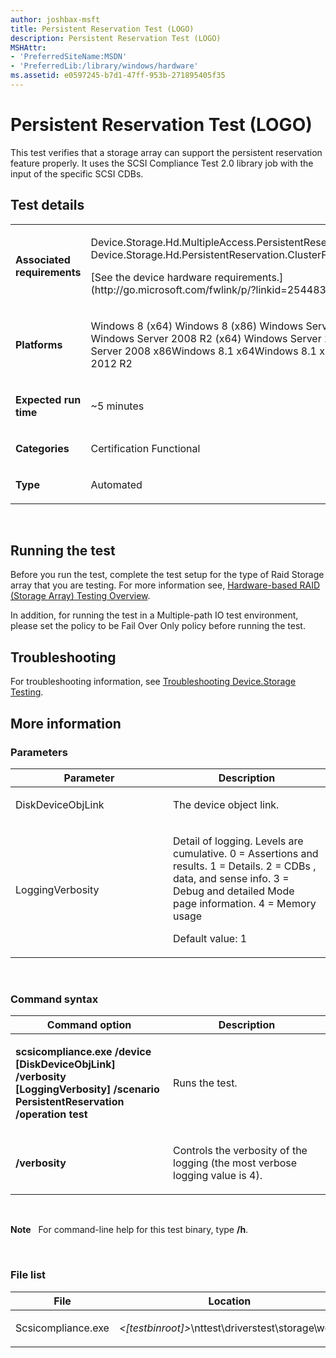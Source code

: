 ```yaml
---
author: joshbax-msft
title: Persistent Reservation Test (LOGO)
description: Persistent Reservation Test (LOGO)
MSHAttr:
- 'PreferredSiteName:MSDN'
- 'PreferredLib:/library/windows/hardware'
ms.assetid: e0597245-b7d1-47ff-953b-271895405f35
---
```


# Persistent Reservation Test (LOGO)


This test verifies that a storage array can support the persistent reservation feature properly. It uses the SCSI Compliance Test 2.0 library job with the input of the specific SCSI CDBs.

## Test details


<table>
<colgroup>
<col width="50%" />
<col width="50%" />
</colgroup>
<tbody>
<tr class="odd">
<td><p><strong>Associated requirements</strong></p></td>
<td><p>Device.Storage.Hd.MultipleAccess.PersistentReservation.BasicFunction Device.Storage.Hd.PersistentReservation.ClusterFailover</p>
<p>[See the device hardware requirements.](http://go.microsoft.com/fwlink/p/?linkid=254483)</p></td>
</tr>
<tr class="even">
<td><p><strong>Platforms</strong></p></td>
<td><p>Windows 8 (x64) Windows 8 (x86) Windows Server 2012 (x64) Windows Server 2008 R2 (x64) Windows Server 2008 x64 Windows Server 2008 x86Windows 8.1 x64Windows 8.1 x86Windows Server 2012 R2</p></td>
</tr>
<tr class="odd">
<td><p><strong>Expected run time</strong></p></td>
<td><p>~5 minutes</p></td>
</tr>
<tr class="even">
<td><p><strong>Categories</strong></p></td>
<td><p>Certification Functional</p></td>
</tr>
<tr class="odd">
<td><p><strong>Type</strong></p></td>
<td><p>Automated</p></td>
</tr>
</tbody>
</table>

 

## Running the test


Before you run the test, complete the test setup for the type of Raid Storage array that you are testing. For more information see, [Hardware-based RAID (Storage Array) Testing Overview](hardware-based-raid--storage-array--testing-overview.md).

In addition, for running the test in a Multiple-path IO test environment, please set the policy to be Fail Over Only policy before running the test.

## Troubleshooting


For troubleshooting information, see [Troubleshooting Device.Storage Testing](troubleshooting-devicestorage-testing.md).

## More information


### Parameters

<table>
<colgroup>
<col width="50%" />
<col width="50%" />
</colgroup>
<thead>
<tr class="header">
<th>Parameter</th>
<th>Description</th>
</tr>
</thead>
<tbody>
<tr class="odd">
<td><p>DiskDeviceObjLink</p></td>
<td><p>The device object link.</p></td>
</tr>
<tr class="even">
<td><p>LoggingVerbosity</p></td>
<td><p>Detail of logging. Levels are cumulative. 0 = Assertions and results. 1 = Details. 2 = CDBs , data, and sense info. 3 = Debug and detailed Mode page information. 4 = Memory usage</p>
<p>Default value: 1</p></td>
</tr>
</tbody>
</table>

 

### Command syntax

<table>
<colgroup>
<col width="50%" />
<col width="50%" />
</colgroup>
<thead>
<tr class="header">
<th>Command option</th>
<th>Description</th>
</tr>
</thead>
<tbody>
<tr class="odd">
<td><p><strong>scsicompliance.exe /device [DiskDeviceObjLink] /verbosity [LoggingVerbosity] /scenario PersistentReservation /operation test</strong></p></td>
<td><p>Runs the test.</p></td>
</tr>
<tr class="even">
<td><p><strong>/verbosity</strong></p></td>
<td><p>Controls the verbosity of the logging (the most verbose logging value is 4).</p></td>
</tr>
</tbody>
</table>

 

**Note**  
For command-line help for this test binary, type **/h**.

 

### File list

<table>
<colgroup>
<col width="50%" />
<col width="50%" />
</colgroup>
<thead>
<tr class="header">
<th>File</th>
<th>Location</th>
</tr>
</thead>
<tbody>
<tr class="odd">
<td><p>Scsicompliance.exe</p></td>
<td><p><em>&lt;[testbinroot]&gt;</em>\nttest\driverstest\storage\wdk\</p></td>
</tr>
</tbody>
</table>

 

 

 






